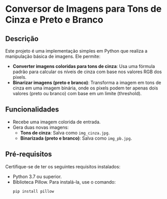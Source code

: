 # Conversor de Imagens para Tons de Cinza e Preto e Branco

## Descrição
Este projeto é uma implementação simples em Python que realiza a manipulação básica de imagens. Ele permite:
- **Converter imagens coloridas para tons de cinza**: Usa uma fórmula padrão para calcular os níveis de cinza com base nos valores RGB dos pixels.
- **Binarizar imagens (preto e branco)**: Transforma a imagem em tons de cinza em uma imagem binária, onde os pixels podem ter apenas dois valores (preto ou branco) com base em um limite (threshold).

## Funcionalidades
- Recebe uma imagem colorida de entrada.
- Gera duas novas imagens:
  - **Tons de cinza**: Salva como `img_cinza.jpg`.
  - **Binarizada (preto e branco)**: Salva como `img_pb.jpg`.

## Pré-requisitos
Certifique-se de ter os seguintes requisitos instalados:
- Python 3.7 ou superior.
- Biblioteca Pillow. Para instalá-la, use o comando:
  ```bash
  pip install pillow

